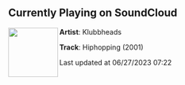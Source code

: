 ## Currently Playing on SoundCloud

[<img align="left" width="100" src="https://i1.sndcdn.com/artworks-000103850946-0epbc9-t500x500.jpg">](https://soundcloud.com/klubbheads/hiphopping-gangsta-radio-mix?in=klubbheads/sets/klubbheads-singles)

**Artist**: Klubbheads 

**Track**: Hiphopping (2001)

Last updated at 06/27/2023 07:22
